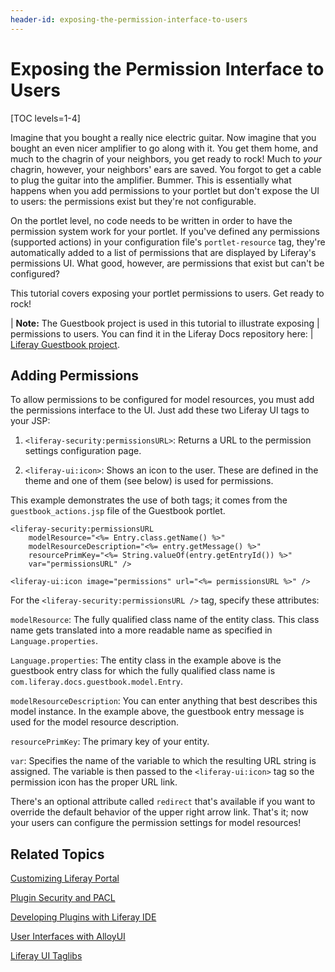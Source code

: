 ```yaml
---
header-id: exposing-the-permission-interface-to-users
---
```


# Exposing the Permission Interface to Users

[TOC levels=1-4]

Imagine that you bought a really nice electric guitar. Now imagine that you
bought an even nicer amplifier to go along with it. You get them home, and much
to the chagrin of your neighbors, you get ready to rock! Much to *your*
chagrin, however, your neighbors' ears are saved. You forgot to get a cable to
plug the guitar into the amplifier. Bummer. This is essentially what happens
when you add permissions to your portlet but don't expose the UI to users: the
permissions exist but they're not configurable.

On the portlet level, no code needs to be written in order to have the
permission system work for your portlet. If you've defined any permissions
(supported actions) in your configuration file's `portlet-resource` tag, they're
automatically added to a list of permissions that are displayed by Liferay's
permissions UI. What good, however, are permissions that exist but can't be
configured? 

This tutorial covers exposing your portlet permissions to users. Get ready to 
rock! 

| **Note:** The Guestbook project is used in this tutorial to illustrate exposing
| permissions to users. You can find it in the Liferay Docs repository here:
| [Liferay Guestbook project](https://github.com/liferay/liferay-docs/tree/6.2.x/develop/tutorials/code/01-mvc/learning-sdk/portlets/guestbook-portlet).

## Adding Permissions

To allow permissions to be configured for model resources, you must add the
permissions interface to the UI. Just add these two Liferay UI tags to your JSP:

1. `<liferay-security:permissionsURL>`: Returns a URL to the permission settings
   configuration page. 

2. `<liferay-ui:icon>`: Shows an icon to the user. These are defined in the
   theme and one of them (see below) is used for permissions. 

This example demonstrates the use of both tags; it comes from the
`guestbook_actions.jsp` file of the Guestbook portlet. 

    <liferay-security:permissionsURL
        modelResource="<%= Entry.class.getName() %>"
        modelResourceDescription="<%= entry.getMessage() %>"
        resourcePrimKey="<%= String.valueOf(entry.getEntryId()) %>"
        var="permissionsURL" />

    <liferay-ui:icon image="permissions" url="<%= permissionsURL %>" />

For the `<liferay-security:permissionsURL />` tag, specify these attributes: 

`modelResource`: The fully qualified class name of the entity class. This
class name gets translated into a more readable name as specified in
`Language.properties`. 

`Language.properties`: The entity class in the example above is the guestbook
entry class for which the fully qualified class name is
`com.liferay.docs.guestbook.model.Entry`.

`modelResourceDescription`: You can enter anything that best describes this
model instance. In the example above, the guestbook entry message is used for
the model resource description. 

`resourcePrimKey`: The primary key of your entity. 

`var`: Specifies the name of the variable to which the resulting URL string
is assigned. The variable is then passed to the `<liferay-ui:icon>` tag
so the permission icon has the proper URL link.

There's an optional attribute called `redirect` that's available if you want to
override the default behavior of the upper right arrow link. That's it; now your
users can configure the permission settings for model resources!

## Related Topics

[Customizing Liferay Portal](/docs/6-2/tutorials/-/knowledge_base/t/customizing-liferay-portal)

[Plugin Security and PACL](/docs/6-2/tutorials/-/knowledge_base/t/plugin-security-and-pacl)

[Developing Plugins with Liferay IDE](/docs/6-2/tutorials/-/knowledge_base/t/liferay-ide)

[User Interfaces with AlloyUI](/docs/6-2/tutorials/-/knowledge_base/t/alloyui)

[Liferay UI Taglibs](/docs/6-2/tutorials/-/knowledge_base/t/liferay-ui-taglibs)
